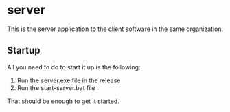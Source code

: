 # server
This is the server application to the client software in the same organization.

## Startup
All you need to do to start it up is the following:
1. Run the server.exe file in the release
2. Run the start-server.bat file

That should be enough to get it started.